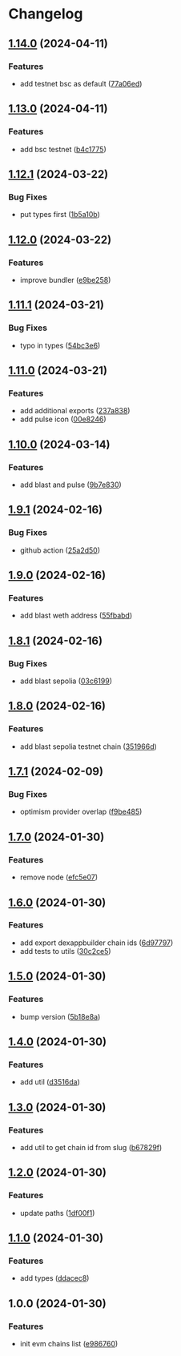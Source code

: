 # Changelog

## [1.14.0](https://github.com/DexKit/dexkit-evm-chains/compare/v1.13.0...v1.14.0) (2024-04-11)


### Features

* add testnet bsc as default ([77a06ed](https://github.com/DexKit/dexkit-evm-chains/commit/77a06edd98800cc37689378fe9b429d290d1170c))

## [1.13.0](https://github.com/DexKit/dexkit-evm-chains/compare/v1.12.1...v1.13.0) (2024-04-11)


### Features

* add bsc testnet ([b4c1775](https://github.com/DexKit/dexkit-evm-chains/commit/b4c1775cd35e5e900c07901772d79987cc41c3bf))

## [1.12.1](https://github.com/DexKit/dexkit-evm-chains/compare/v1.12.0...v1.12.1) (2024-03-22)


### Bug Fixes

* put types first ([1b5a10b](https://github.com/DexKit/dexkit-evm-chains/commit/1b5a10b77ec6e9bf895b69803653df11b71e4582))

## [1.12.0](https://github.com/DexKit/dexkit-evm-chains/compare/v1.11.1...v1.12.0) (2024-03-22)


### Features

* improve bundler ([e9be258](https://github.com/DexKit/dexkit-evm-chains/commit/e9be2582d9b70440b609fef3fa8c7619b65fc446))

## [1.11.1](https://github.com/DexKit/dexkit-evm-chains/compare/v1.11.0...v1.11.1) (2024-03-21)


### Bug Fixes

* typo in types ([54bc3e6](https://github.com/DexKit/dexkit-evm-chains/commit/54bc3e6f477386a72c8c57efe5b48f255f8047da))

## [1.11.0](https://github.com/DexKit/dexkit-evm-chains/compare/v1.10.0...v1.11.0) (2024-03-21)


### Features

* add additional exports ([237a838](https://github.com/DexKit/dexkit-evm-chains/commit/237a838d0aa4b3079090590a7c0c45473f2508b9))
* add pulse icon ([00e8246](https://github.com/DexKit/dexkit-evm-chains/commit/00e8246251ac2188597f30050123e991160535d1))

## [1.10.0](https://github.com/DexKit/dexkit-evm-chains/compare/v1.9.1...v1.10.0) (2024-03-14)


### Features

* add blast and pulse ([9b7e830](https://github.com/DexKit/dexkit-evm-chains/commit/9b7e8300f2f1ea03f2a6ce4f035944f6f3f1065d))

## [1.9.1](https://github.com/DexKit/dexkit-evm-chains/compare/v1.9.0...v1.9.1) (2024-02-16)


### Bug Fixes

* github action ([25a2d50](https://github.com/DexKit/dexkit-evm-chains/commit/25a2d505db5615b5ea41dc1974b7acfa010c72f3))

## [1.9.0](https://github.com/DexKit/dexkit-evm-chains/compare/v1.8.1...v1.9.0) (2024-02-16)


### Features

* add blast weth address ([55fbabd](https://github.com/DexKit/dexkit-evm-chains/commit/55fbabd1ce8b900687e577adc1399d4dde29e3dc))

## [1.8.1](https://github.com/DexKit/dexkit-evm-chains/compare/v1.8.0...v1.8.1) (2024-02-16)


### Bug Fixes

* add blast sepolia ([03c6199](https://github.com/DexKit/dexkit-evm-chains/commit/03c61990a9150c5005da1e5eab0f0c00552bcb04))

## [1.8.0](https://github.com/DexKit/dexkit-evm-chains/compare/v1.7.1...v1.8.0) (2024-02-16)


### Features

* add blast sepolia testnet chain ([351966d](https://github.com/DexKit/dexkit-evm-chains/commit/351966dd9eea7db6c551b876846b6314e822eaf5))

## [1.7.1](https://github.com/DexKit/dexkit-evm-chains/compare/v1.7.0...v1.7.1) (2024-02-09)


### Bug Fixes

* optimism provider overlap ([f9be485](https://github.com/DexKit/dexkit-evm-chains/commit/f9be485ed49234635a8d7a2da58439fcb6f274f8))

## [1.7.0](https://github.com/DexKit/dexkit-evm-chains/compare/v1.6.0...v1.7.0) (2024-01-30)


### Features

* remove node ([efc5e07](https://github.com/DexKit/dexkit-evm-chains/commit/efc5e070a0232637fb69d8f38ec887a7798616fa))

## [1.6.0](https://github.com/DexKit/dexkit-evm-chains/compare/v1.5.0...v1.6.0) (2024-01-30)


### Features

* add export dexappbuilder chain ids ([6d97797](https://github.com/DexKit/dexkit-evm-chains/commit/6d97797a27a8a9c040bc46c2ab0d95cefedec64a))
* add tests to utils ([30c2ce5](https://github.com/DexKit/dexkit-evm-chains/commit/30c2ce59e90dd6e2d41eaa40c92256b3785a5bfe))

## [1.5.0](https://github.com/DexKit/dexkit-evm-chains/compare/v1.4.0...v1.5.0) (2024-01-30)


### Features

* bump version ([5b18e8a](https://github.com/DexKit/dexkit-evm-chains/commit/5b18e8aafc2a0590bf1e6b9a650e455fceb6b39e))

## [1.4.0](https://github.com/DexKit/dexkit-evm-chains/compare/v1.3.0...v1.4.0) (2024-01-30)


### Features

* add util ([d3516da](https://github.com/DexKit/dexkit-evm-chains/commit/d3516da8fa922d3d37b6f2e49a655e4725b73c12))

## [1.3.0](https://github.com/DexKit/dexkit-evm-chains/compare/v1.2.0...v1.3.0) (2024-01-30)


### Features

* add util to get chain id from slug ([b67829f](https://github.com/DexKit/dexkit-evm-chains/commit/b67829fc46d64767dc11a2f9348b76015573090f))

## [1.2.0](https://github.com/DexKit/dexkit-evm-chains/compare/v1.1.0...v1.2.0) (2024-01-30)


### Features

* update paths ([1df00f1](https://github.com/DexKit/dexkit-evm-chains/commit/1df00f1bc260aa2bb8bcdb43663fc0f9500a54a0))

## [1.1.0](https://github.com/DexKit/dexkit-evm-chains/compare/v1.0.0...v1.1.0) (2024-01-30)


### Features

* add types ([ddacec8](https://github.com/DexKit/dexkit-evm-chains/commit/ddacec837aa85ec4ab819b2b09535f6543ebcdeb))

## 1.0.0 (2024-01-30)


### Features

* init evm chains list ([e986760](https://github.com/DexKit/dexkit-evm-chains/commit/e98676017f410b2a55d2274ef8fb3c4fd73a813b))
